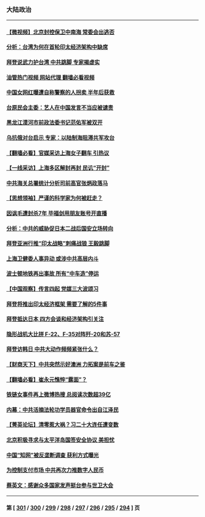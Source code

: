 ### 大陆政治
---
#### [【微视频】北京封控保卫中南海 常委会出逃否](../../pages/ncid277/n13743655.md?05240045) 
#### [分析：台湾为何在首轮印太经济架构中缺席](../../pages/ncid277/n13743557.md?05240045) 
#### [拜登说武力护台湾 中共跳脚 专家揭虚实](../../pages/ncid277/n13743620.md?05240045) 
#### [油管热门视频 网站代理 翻墙必看视频](http://209.222.30.114:81/youtube.html?05240045)
#### [中国女网红曝遭自称警察的人拐卖 半年后获救](../../pages/ncid277/n13743517.md?05240045) 
#### [台原民会主委：艺人在中国发言不当应被谴责](../../pages/ncid277/n13743377.md?05240045) 
#### [黑龙江漠河市前政法委书记范佑军被双开](../../pages/ncid277/n13743493.md?05240045) 
#### [乌抗俄对台启示 专家：以陆制海阻滞共军攻台](../../pages/ncid277/n13743150.md?05240045) 
#### [【翻墙必看】官媒采访上海女子翻车 引热议](../../pages/ncid277/n13743168.md?05240045) 
#### [【一线采访】上海多区解封再封 民讥“开封”](../../pages/ncid277/n13743050.md?05240045) 
#### [中共海关总署统计分析司前高官张炳政落马](../../pages/ncid277/n13743152.md?05240045) 
#### [【思想领袖】严谨的科学家为何被赶走？](../../pages/ncid277/n13738767.md?05240045) 
#### [因讽毛遭封杀7年 毕福剑用朋友账号开直播](../../pages/ncid277/n13743003.md?05240045) 
#### [分析：中共的威胁促日本二战后国安立场转向](../../pages/ncid277/n13743005.md?05240045) 
#### [拜登亚洲行推“印太战略”刺痛战狼 王毅跳脚](../../pages/ncid277/n13742968.md?05240045) 
#### [上海卫健委人事异动 或涉中共高层内斗](../../pages/ncid277/n13742964.md?05240045) 
#### [波士顿地铁再出事故 所有“中车造”停运](../../pages/ncid277/n13742953.md?05240045) 
#### [【中国观察】传言四起 党媒三大波颂习](../../pages/ncid277/n13742942.md?05240045) 
#### [拜登将推出印太经济框架 需要了解的5件事](../../pages/ncid277/n13742522.md?05240045) 
#### [拜登抵达日本 四方会谈和经济架构引关注](../../pages/ncid277/n13742788.md?05240045) 
#### [隐形战机大比拼 F-22、F-35对阵歼-20和苏-57](../../pages/ncid277/n13730745.md?05240045) 
#### [拜登访韩日 中共大动作频频紧张什么？](../../pages/ncid277/n13741055.md?05240045) 
#### [【财商天下】中共突然示好澳洲 力拓案是前车之鉴](../../pages/ncid277/n13742310.md?05240045) 
#### [【翻墙必看】崔永元憔悴“露面”？](../../pages/ncid277/n13742498.md?05240045) 
#### [铁链女事件再上微博热搜 总阅读次数超39亿](../../pages/ncid277/n13742497.md?05240045) 
#### [内幕：中共活摘法轮功学员器官命令出自江泽民](../../pages/ncid277/n13732909.md?05240045) 
#### [【菁英论坛】清零惹大祸？习二十大连任遭变数](../../pages/ncid277/n13742371.md?05240045) 
#### [北京积极寻求与太平洋岛国签安全协议 美担忧](../../pages/ncid277/n13742363.md?05240045) 
#### [中国“知网”被反垄断调查 获利方式曝光](../../pages/ncid277/n13742262.md?05240045) 
#### [为控制支付市场 中共再次力推数字人民币](../../pages/ncid277/n13742259.md?05240045) 
#### [蔡英文：感谢众多国家发声挺台参与世卫大会](../../pages/ncid277/n13742261.md?05240045) 

---
#### 第 [ [301](./301.md?05240045) / [300](./300.md?05240045) / [299](./299.md?05240045) / [298](./298.md?05240045) / [297](./297.md?05240045) / [296](./296.md?05240045) / [295](./295.md?05240045) / [294](./294.md?05240045) ] 页
